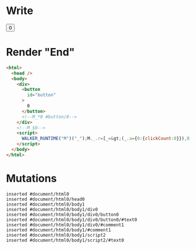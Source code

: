 # Write
  <div><button id=button>0</button><!--M_*0 #button/0--></div><!--M_$0--><script>WALKER_RUNTIME("M")("_");M._.r=[_=>(_.a={0:{clickCount:0}}),0,"__tests__/template.marko_0_clickCount",0];M._.w()</script>


# Render "End"
```html
<html>
  <head />
  <body>
    <div>
      <button
        id="button"
      >
        0
      </button>
      <!--M_*0 #button/0-->
    </div>
    <!--M_$0-->
    <script>
      WALKER_RUNTIME("M")("_");M._.r=[_=&gt;(_.a={0:{clickCount:0}}),0,"__tests__/template.marko_0_clickCount",0];M._.w()
    </script>
  </body>
</html>
```

# Mutations
```
inserted #document/html0
inserted #document/html0/head0
inserted #document/html0/body1
inserted #document/html0/body1/div0
inserted #document/html0/body1/div0/button0
inserted #document/html0/body1/div0/button0/#text0
inserted #document/html0/body1/div0/#comment1
inserted #document/html0/body1/#comment1
inserted #document/html0/body1/script2
inserted #document/html0/body1/script2/#text0
```